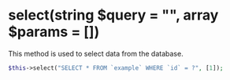 # select(string $query = "", array $params = [])
This method is used to select data from the database.

```php
$this->select("SELECT * FROM `example` WHERE `id` = ?", [1]);
```
